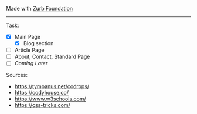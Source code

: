 Made with [Zurb Foundation](https://foundation.zurb.com)
***
Task:
- [x] Main Page
  - [x] Blog section
- [ ] Article Page
- [ ] About, Contact, Standard Page
- [ ] *Coming Later*

Sources:
- https://tympanus.net/codrops/
- https://codyhouse.co/
- https://www.w3schools.com/
- https://css-tricks.com/
